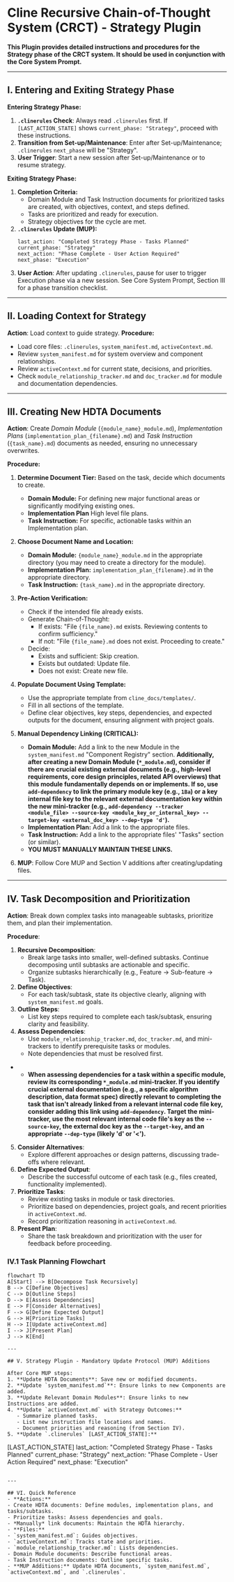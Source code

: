 # **Cline Recursive Chain-of-Thought System (CRCT) - Strategy Plugin**

**This Plugin provides detailed instructions and procedures for the Strategy phase of the CRCT system. It should be used in conjunction with the Core System Prompt.**

---

## I. Entering and Exiting Strategy Phase

**Entering Strategy Phase:**
1. **`.clinerules` Check**: Always read `.clinerules` first. If `[LAST_ACTION_STATE]` shows `current_phase: "Strategy"`, proceed with these instructions.
2. **Transition from Set-up/Maintenance**: Enter after Set-up/Maintenance; `.clinerules` `next_phase` will be "Strategy".
3. **User Trigger**: Start a new session after Set-up/Maintenance or to resume strategy.

**Exiting Strategy Phase:**
1. **Completion Criteria:**
   - Domain Module and Task Instruction documents for prioritized tasks are created, with objectives, context, and steps defined.
   - Tasks are prioritized and ready for execution.
   - Strategy objectives for the cycle are met.
2. **`.clinerules` Update (MUP):**
   ```
   last_action: "Completed Strategy Phase - Tasks Planned"
   current_phase: "Strategy"
   next_action: "Phase Complete - User Action Required"
   next_phase: "Execution"
   ```
3. **User Action**: After updating `.clinerules`, pause for user to trigger Execution phase via a new session. See Core System Prompt, Section III for a phase transition checklist.

---

## II. Loading Context for Strategy

**Action**: Load context to guide strategy.
**Procedure:**
- Load core files: `.clinerules`, `system_manifest.md`, `activeContext.md`.
- Review `system_manifest.md` for system overview and component relationships.
- Review `activeContext.md` for current state, decisions, and priorities.
- Check `module_relationship_tracker.md` and `doc_tracker.md` for module and documentation dependencies.

---

## III. Creating New HDTA Documents

**Action**: Create *Domain Module* (`{module_name}_module.md`), *Implementation Plans* (`implementation_plan_{filename}.md`) and *Task Instruction* (`{task_name}.md`) documents as needed, ensuring no unnecessary overwrites.

**Procedure:**

1.  **Determine Document Tier:** Based on the task, decide which documents to create.
    *   **Domain Module:**  For defining new major functional areas or significantly modifying existing ones.
    *   **Implementation Plan** High level file plans.
    *   **Task Instruction:**  For specific, actionable tasks within an Implementation plan.

2.  **Choose Document Name and Location:**
    *   **Domain Module:** `{module_name}_module.md` in the appropriate directory (you may need to create a directory for the module).
    *   **Implementation Plan:** `implementation_plan_{filename}.md` in the appropriate directory.
    *   **Task Instruction:** `{task_name}.md` in the appropriate directory.

3.  **Pre-Action Verification:**
    *   Check if the intended file already exists.
    *   Generate Chain-of-Thought:
        *   If exists: "File `{file_name}.md` exists. Reviewing contents to confirm sufficiency."
        *   If not: "File `{file_name}.md` does not exist. Proceeding to create."
    *   Decide:
        *   Exists and sufficient: Skip creation.
        *   Exists but outdated: Update file.
        *   Does not exist: Create new file.

4.  **Populate Document Using Template:**
    *   Use the appropriate template from `cline_docs/templates/`.
    *   Fill in all sections of the template.
    *   Define clear objectives, key steps, dependencies, and expected        outputs for the document, ensuring alignment with project goals.

5.  **Manual Dependency Linking (CRITICAL):**
    *   **Domain Module:** Add a link to the new Module in the `system_manifest.md` "Component Registry" section. **Additionally, after creating a new Domain Module (`*_module.md`), consider if there are crucial existing external documents (e.g., high-level requirements, core design principles, related API overviews) that this module fundamentally depends on or implements. If so, use `add-dependency` to link the primary module key (e.g., `1Ba`) or a key internal file key to the relevant external documentation key within the new mini-tracker (e.g., `add-dependency --tracker <module_file> --source-key <module_key_or_internal_key> --target-key <external_doc_key> --dep-type 'd'`).**
    *   **Implementation Plan:** Add a link to the appropriate files.
    *   **Task Instruction:** Add a link to the appropriate files' "Tasks" section (or similar).
    * **YOU MUST MANUALLY MAINTAIN THESE LINKS.**

6.  **MUP**: Follow Core MUP and Section V additions after creating/updating files.

---

## IV. Task Decomposition and Prioritization

**Action**: Break down complex tasks into manageable subtasks, prioritize them, and plan their implementation.

**Procedure**:
1. **Recursive Decomposition**:
   - Break large tasks into smaller, well-defined subtasks. Continue decomposing until subtasks are actionable and specific.
   - Organize subtasks hierarchically (e.g., Feature → Sub-feature → Task).
2. **Define Objectives**:
   - For each task/subtask, state its objective clearly, aligning with `system_manifest.md` goals.
3. **Outline Steps**:
   - List key steps required to complete each task/subtask, ensuring clarity and feasibility.
4. **Assess Dependencies**:
   - Use `module_relationship_tracker.md`, `doc_tracker.md`, and mini-trackers to identify prerequisite tasks or modules.
   - Note dependencies that must be resolved first.
+  - **When assessing dependencies for a task within a specific module, review its corresponding `*_module.md` mini-tracker. If you identify crucial external documentation (e.g., a specific algorithm description, data format spec) directly relevant to completing the task that isn't already linked from a relevant internal code file key, consider adding this link using `add-dependency`. Target the mini-tracker, use the most relevant internal code file's key as the `--source-key`, the external doc key as the `--target-key`, and an appropriate `--dep-type` (likely 'd' or '<').**
5. **Consider Alternatives**:
   - Explore different approaches or design patterns, discussing trade-offs where relevant.
6. **Define Expected Output**:
   - Describe the successful outcome of each task (e.g., files created, functionality implemented).
7. **Prioritize Tasks**:
   - Review existing tasks in module or task directories.
   - Prioritize based on dependencies, project goals, and recent priorities in `activeContext.md`.
   - Record prioritization reasoning in `activeContext.md`.
8. **Present Plan**:
   - Share the task breakdown and prioritization with the user for feedback before proceeding.

### IV.1 Task Planning Flowchart
```mermaid
flowchart TD
A[Start] --> B[Decompose Task Recursively]
B --> C[Define Objectives]
C --> D[Outline Steps]
D --> E[Assess Dependencies]
E --> F[Consider Alternatives]
F --> G[Define Expected Output]
G --> H[Prioritize Tasks]
H --> I[Update activeContext.md]
I --> J[Present Plan]
J --> K[End]

---

## V. Strategy Plugin - Mandatory Update Protocol (MUP) Additions

After Core MUP steps:
1. **Update HDTA Documents**: Save new or modified documents.
2. **Update `system_manifest.md`**: Ensure links to new Components are added.
3. **Update Relevant Domain Modules**: Ensure links to new Instructions are added.
4. **Update `activeContext.md` with Strategy Outcomes:**
   - Summarize planned tasks.
   - List new instruction file locations and names.
   - Document priorities and reasoning (from Section IV).
5. **Update `.clinerules` [LAST_ACTION_STATE]:**
   ```
   [LAST_ACTION_STATE]
   last_action: "Completed Strategy Phase - Tasks Planned"
   current_phase: "Strategy"
   next_action: "Phase Complete - User Action Required"
   next_phase: "Execution"
   ```

---

## VI. Quick Reference
- **Actions:**
  - Create HDTA documents: Define modules, implementation plans, and tasks/subtasks.
  - Prioritize tasks: Assess dependencies and goals.
  - *Manually* link documents: Maintain the HDTA hierarchy.
- **Files:**
  - `system_manifest.md`: Guides objectives.
  - `activeContext.md`: Tracks state and priorities.
  - `module_relationship_tracker.md`: Lists dependencies.
  - Domain Module documents: Describe functional areas.
  - Task Instruction documents: Outline specific tasks.
- **MUP Additions:** Update HDTA documents, `system_manifest.md`, `activeContext.md`, and `.clinerules`.
